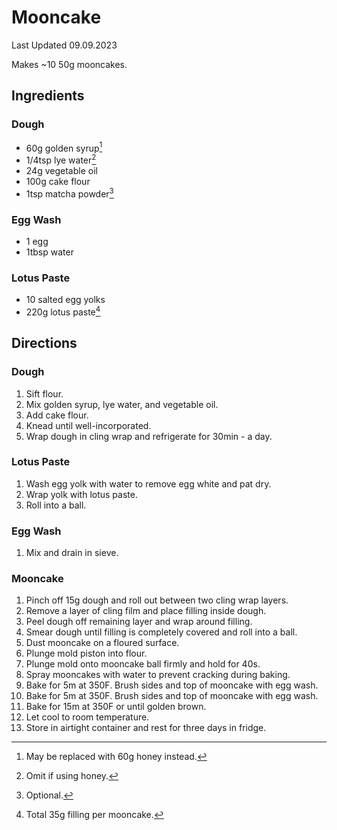 # Mooncake

Last Updated 09.09.2023

Makes ~10 50g mooncakes.

## Ingredients

### Dough

* 60g golden syrup[^1]
* 1/4tsp lye water[^2]
* 24g vegetable oil
* 100g cake flour
* 1tsp matcha powder[^4]

### Egg Wash

* 1 egg
* 1tbsp water

### Lotus Paste

* 10 salted egg yolks
* 220g lotus paste[^3]

## Directions

### Dough

1. Sift flour.
1. Mix golden syrup, lye water, and vegetable oil.
1. Add cake flour.
1. Knead until well-incorporated.
1. Wrap dough in cling wrap and refrigerate for 30min - a day.

### Lotus Paste

1. Wash egg yolk with water to remove egg white and pat dry.
1. Wrap yolk with lotus paste.
1. Roll into a ball.

### Egg Wash

1. Mix and drain in sieve.

### Mooncake

1. Pinch off 15g dough and roll out between two cling wrap layers.
1. Remove a layer of cling film and place filling inside dough.
1. Peel dough off remaining layer and wrap around filling.
1. Smear dough until filling is completely covered and roll into a ball.
1. Dust mooncake on a floured surface.
1. Plunge mold piston into flour.
1. Plunge mold onto mooncake ball firmly and hold for 40s.
1. Spray mooncakes with water to prevent cracking during baking.
1. Bake for 5m at 350F. Brush sides and top of mooncake with egg wash.
1. Bake for 5m at 350F. Brush sides and top of mooncake with egg wash.
1. Bake for 15m at 350F or until golden brown.
1. Let cool to room temperature.
1. Store in airtight container and rest for three days in fridge.

[^1]: May be replaced with 60g honey instead.
[^2]: Omit if using honey.
[^3]: Total 35g filling per mooncake.
[^4]: Optional.
